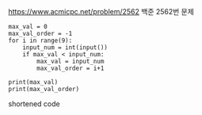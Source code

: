 https://www.acmicpc.net/problem/2562 백준 2562번 문제

```
max_val = 0
max_val_order = -1
for i in range(9):
    input_num = int(input())
    if max_val < input_num:
        max_val = input_num
        max_val_order = i+1
        
print(max_val)
print(max_val_order)
```

shortened code
